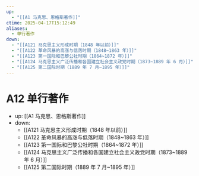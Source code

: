 ```yaml
---
up:
  - "[[A1 马克思、恩格斯著作]]"
ctime: 2025-04-17T15:12:49
aliases:
  - 单行著作
down:
  - "[[A121 马克思主义形成时期（1848 年以前）]]"
  - "[[A122 革命风暴的高涨与低落时期（1848~1863 年）]]"
  - "[[A123 第一国际和巴黎公社时期（1864~1872 年）]]"
  - "[[A124 马克思主义广泛传播和各国建立社会主义政党时期（1873~1889 年 6 月）]]"
  - "[[A125 第二国际时期（1889 年 7 月~1895 年）]]"
---
```


# A12 单行著作

- up: [[A1 马克思、恩格斯著作]]
- down:
	- [[A121 马克思主义形成时期（1848 年以前）]]
	- [[A122 革命风暴的高涨与低落时期（1848~1863 年）]]
	- [[A123 第一国际和巴黎公社时期（1864~1872 年）]]
	- [[A124 马克思主义广泛传播和各国建立社会主义政党时期（1873~1889 年 6 月）]]
	- [[A125 第二国际时期（1889 年 7 月~1895 年）]]
